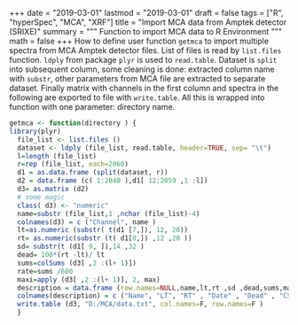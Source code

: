 +++
date = "2019-03-01"
lastmod = "2019-03-01"
draft = false
tags = ["R", "hyperSpec", "MCA", "XRF"]
title = "Import MCA data from Amptek detector (SRIXE)"
summary = """
Function to import MCA data to R Environment
"""
math = false
+++
How to define user function `getmca` to import multiple spectra from MCA Amptek detector files. List of files is read by `list.files` function. `ldply` from package `plyr` is used to `read.table`. Dataset is `split` into subsequent column, some cleaning is done: extracted column name with `substr`, other parameters from MCA file are extracted to separate dataset. Finally matrix with channels in the first column and spectra in the following are exported to file with `write.table`. All this is wrapped into function with one parameter: directory name.

```r
getmca <- function(directory ) {
library(plyr)
  file_list <- list.files ()
  dataset <- ldply (file_list, read.table, header=TRUE, sep= "\t")
  l=length (file_list)
  r=rep (file_list, each=2060)
  d1 = as.data.frame (split(dataset, r))
  d2 = data.frame (c( 1:2048 ),d1[ 12:2059 ,1 :l])
  d3= as.matrix (d2)
  # some magic
  class( d3) <- "numeric"
  name=substr (file_list,1 ,nchar (file_list)-4)
  colnames(d3) = c ("Channel", name )
  lt=as.numeric (substr( t(d1 [7,]), 12, 20))
  rt= as.numeric(substr (t( d1[8,]) ,12 ,20 ))
  sd= substr(t (d1[ 9, ]),14 ,32 )
  dead= 100*(rt -lt)/ lt
  sums=colSums (d3[ ,2 :(l+ 1)])
  rate=sums /600
  maxi=apply (d3[ ,2 :(l+ 1)], 2, max)
  description = data.frame (row.names=NULL,name,lt,rt ,sd ,dead,sums,maxi,rate)
  colnames(description) = c ("Name", "LT", "RT" , "Date" , "Dead" , "CS" , "Max" , "Rate")
  write.table (d3, "D:/MCA/data.txt", col.names=F, row.names=F ) 
  }
  
```
